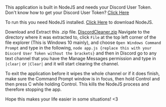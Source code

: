 This application is built in NodeJS and needs your Discord User Token.
Don't know how to get your Discord User Token? [Click Here](https://github.com/TheRacingLion/Discord-SelfBot/wiki/Discord-Token-Tutorial)

To run this you need NodeJS installed.
[Click Here](https://nodejs.org/en/download/) to download NodeJS.

Download and Extract this .zip file. [DiscordCleaner.zip](https://github.com/OscarXcore/DiscordCleaner/releases/download/1.0/DiscordCleaner.zip)
Navigate to the directory where it was extracted to, click `File` at the top left corner of the file explorer (This is Windows 10 mainly), and choose `Open Windows Command Prompt` and type in the following, `node app.js {replace this with your Discord User Token without the brackets}` and then in Discord go to any text channel that you have the Manage Messages permission and type in `|clear|` or `|Clear|` and it will start clearing the channel.

To exit the application before it wipes the whole channel or if it does finish, make sure the Command Prompt window is in focus, then hold Control and then press C while holding Control. This kills the NodeJS process and therefore stopping the app.

Hope this makes your life easier in some situations! <3
